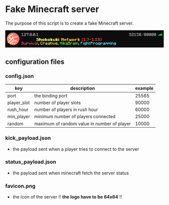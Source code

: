 # Fake Minecraft server

The purpose of this script is to create a fake Minecraft server.

![example](./assets/server.png)

## configuration files

### config.json

key|description|example
-|-|-
port|the binding port|25565
player_slot|number of player slots|90000
rush_hour|number of players in rush hour|60000
min_player|minimum number of players connected|25000
random|maximum of random value in number of player|10000

### kick_payload.json
- the payload sent when a player tries to connect to the server
### status_payload.json
- the payload sent when minecraft fetch the server status
### favicon.png
- the icon of the server !! **the logo have to be 64x64** !!